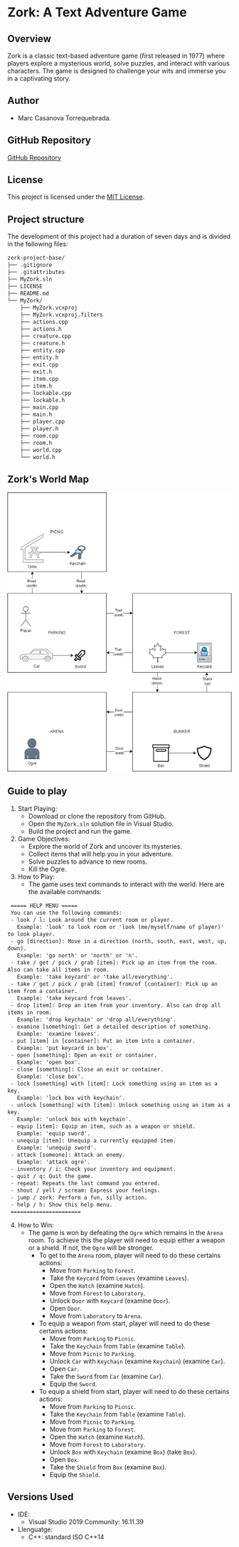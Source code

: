 # Zork: A Text Adventure Game

## Overview

Zork is a classic text-based adventure game (first released in 1977) where players explore a mysterious world, solve puzzles, and interact with various characters. The game is designed to challenge your wits and immerse you in a captivating story.

## Author

- Marc Casanova Torrequebrada.

## GitHub Repository

[GitHub Repository](https://github.com/SirKaza/MyZork)

## License

This project is licensed under the [MIT License](LICENSE).

## Project structure

The development of this project had a duration of seven days and is divided in the following files:

```plaintext
zork-project-base/
├── .gitignore
├── .gitattributes
├── MyZork.sln
├── LICENSE
├── README.md
└── MyZork/
    ├── MyZork.vcxproj
    ├── MyZork.vcxproj.filters
    ├── actions.cpp
    ├── actions.h
    ├── creature.cpp
    ├── creature.h
    ├── entity.cpp
    ├── entity.h
    ├── exit.cpp
    ├── exit.h
    ├── item.cpp
    ├── item.h
    ├── lockable.cpp
    ├── lockable.h
    ├── main.cpp
    ├── main.h
    ├── player.cpp
    ├── player.h
    ├── room.cpp
    ├── room.h
    ├── world.cpp
    └── world.h
```

## Zork's World Map

![World map](https://github.com/SirKaza/MyZork/blob/master/WorldMap.png)

## Guide to play

1. Start Playing:
   - Download or clone the repository from GitHub.
   - Open the `MyZork.sln` solution file in Visual Studio.
   - Build the project and run the game.
2. Game Objectives:
   - Explore the world of Zork and uncover its mysteries.
   - Collect items that will help you in your adventure.
   - Solve puzzles to advance to new rooms.
   - Kill the Ogre.
3. How to Play:
   - The game uses text commands to interact with the world. Here are the available commands:
     
  ```
   ===== HELP MENU =====
   You can use the following commands:
   - look / l: Look around the current room or player.
     Example: 'look' to look room or 'look (me/myself/name of player)' to look player.
   - go [direction]: Move in a direction (north, south, east, west, up, down).
     Example: 'go north' or 'north' or 'n'.
   - take / get / pick / grab [item]: Pick up an item from the room. Also can take all items in room.
     Example: 'take keycard' or 'take all/everything'.
   - take / get / pick / grab [item] from/of [container]: Pick up an item from a container.
     Example: 'take keycard from leaves'.
   - drop [item]: Drop an item from your inventory. Also can drop all items in room.
     Example: 'drop keychain' or 'drop all/everything'.
   - examine [something]: Get a detailed description of something.
     Example: 'examine leaves'.
   - put [item] in [container]: Put an item into a container.
     Example: 'put keycard in box'.
   - open [something]: Open an exit or container.
     Example: 'open box'.
   - close [something]: Close an exit or container.
     Example: 'close box'.
   - lock [something] with [item]: Lock something using an item as a key.
     Example: 'lock box with keychain'.
   - unlock [something] with [item]: Unlock something using an item as a key.
     Example: 'unlock box with keychain'.
   - equip [item]: Equip an item, such as a weapon or shield.
     Example: 'equip sword'.
   - unequip [item]: Unequip a currently equipped item.
     Example: 'unequip sword'.
   - attack [someone]: Attack an enemy.
     Example: 'attack ogre'.
   - inventory / i: Check your inventory and equipment.
   - quit / q: Quit the game.
   - repeat: Repeats the last command you entered.
   - shout / yell / scream: Express your feelings.
   - jump / zork: Perform a fun, silly action.
   - help / h: Show this help menu.
   ======================
   ```

4. How to Win:
   - The game is won by defeating the `Ogre` which remains in the `Arena` room. To achieve this the player will need to equip either a weapon or a shield. If not, the `Ogre` will be stronger.
       - To get to the `Arena` room, player will need to do these certains actions:
           - Move from `Parking` to `Forest`.
           - Take the `Keycard` from `Leaves` (examine `Leaves`).
           - Open the `Hatch`  (examine `Hatch`).
           - Move from `Forest` to `Laboratory`.
           - Unlock `Door` with `Keycard` (examine `Door`).
           - Open `Door`.
           - Move from `Laboratory` to `Arena`.
       - To equip a weapon from start, player will need to do these certains actions:
           - Move from `Parking` to `Picnic`.
           - Take the `Keychain` from `Table` (examine `Table`).
           - Move from `Picnic` to `Parking`.
           - Unlock `Car` with `Keychain` (examine `Keychain`) (examine `Car`).
           - Open `Car`.
           - Take the `Sword` from `Car` (examine `Car`).
           - Equip the `Sword`.
       - To equip a shield from start, player will need to do these certains actions:
           - Move from `Parking` to `Picnic`.
           - Take the `Keychain` from `Table` (examine `Table`).
           - Move from `Picnic` to `Parking`.
           - Move from `Parking` to `Forest`.
           - Open the `Hatch`  (examine `Hatch`).
           - Move from `Forest` to `Laboratory`.
           - Unlock `Box` with `Keychain` (examine `Box`) (take `Box`).
           - Open `Box`.
           - Take the `Shield` from `Box` (examine `Box`).
           - Equip the `Shield`.

## Versions Used

- IDE: 
  - Visual Studio 2019 Community: 16.11.39
- Llenguatge:
  - C++: standard ISO C++14
